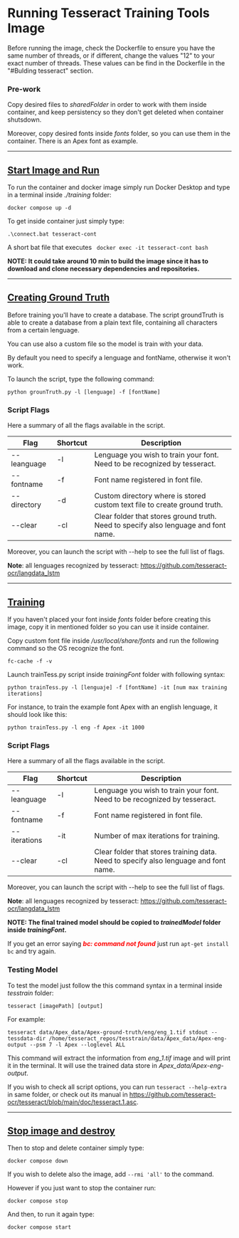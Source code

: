 # <b>Running Tesseract Training Tools Image</b>
Before running the image, check the Dockerfile to ensure you have the same number of threads, or if different, change the values "12" to your
exact number of threads. These values can be find in the Dockerfile in the "#Bulding tesseract" section.

### Pre-work 
Copy desired files to _sharedFolder_ in order to work with them inside container, and keep persistency so they don't get deleted when container shutsdown.

Moreover, copy desired fonts inside _fonts_ folder, so you can use them in the container. There is an Apex font as example.

***

## <u>Start Image and Run</u>
To run the container and docker image simply run Docker Desktop and type in a terminal inside _./training_ folder:

```
docker compose up -d
```

To get inside container just simply type:

```
.\connect.bat tesseract-cont
```

A short bat file that executes ``` docker exec -it tesseract-cont bash```


**NOTE: It could take around 10 min to build the image since it has to download and clone necessary dependencies and repositories.**

<!--- 
It clones everything at the same time so you can check if has finished using ```git status```  inside each repo folder in tesseract_repos.

- <b>tesseract</b> should show next message:

  <font color="red">HEAD detached at</font> 5.2.0 

- <b>tesstrain</b> should show next message:

  <font color="red">HEAD detached at</font> 43ff100 

- <b>langdata_lstm</b> should show next message:

  On branch main. Your branch is up to date with 'origin/main'.

  nothing to commit, working tree clean

- <b>tessdata_best</b> should show next message:

  On branch main. Your branch is up to date with 'origin/main'.

  nothing to commit, working tree clean

Otherwise, wait until those messages show up.
--->
***

## <u>Creating Ground Truth</u>
Before training you'll have to create a database. The script groundTruth is able to create a database from a plain text file, containing all characters from a certain lenguage. 

You can use also a custom file so the model is train with your data.

By default you need to specify a lenguage and fontName, otherwise it won't work.

To launch the script, type the following command:

```
python grounTruth.py -l [lenguage] -f [fontName]
```

### Script Flags
Here a summary of all the flags available in the script.

| Flag |  Shortcut  | Description |
|-----------|-----------|-----------|
| --leanguage   | -l   | Lenguage you wish to train your font. Need to be recognized by tesseract.   |
| --fontname   | -f   | Font name registered in font file.|
| --directory   | -d   | Custom directory where is stored custom text file to create ground truth.|
| --clear   | -cl   | Clear folder that stores ground truth. Need to specify also lenguage and font name.|

Moreover, you can launch the script with --help to see the full list of flags.

**Note**: all lenguages recognized by tesseract: https://github.com/tesseract-ocr/langdata_lstm

***
## <u>Training</u>

If you haven't placed your font inside _fonts_ folder before creating this image, copy it in mentioned folder so you can use it inside container.

Copy custom font file inside _/usr/local/share/fonts_ and run the following command so the OS recognize the font.
```
fc-cache -f -v
```

Launch trainTess.py script  inside _trainingFont_ folder with following syntax:

``` 
python trainTess.py -l [lenguaje] -f [fontName] -it [num max training iterations]
```

For instance, to train the example font Apex with an english lenguage, it should look like this:

``` 
python trainTess.py -l eng -f Apex -it 1000
```

### Script Flags
Here a summary of all the flags available in the script.

| Flag |  Shortcut  | Description |
|-----------|-----------|-----------|
| --leanguage   | -l   | Lenguage you wish to train your font. Need to be recognized by tesseract.   |
| --fontname   | -f   | Font name registered in font file.|
| --iterations   | -it   | Number of max iterations for training.|
| --clear   | -cl   | Clear folder that stores training data. Need to specify also lenguage and font name.|

Moreover, you can launch the script with --help to see the full list of flags.

**Note**: all lenguages recognized by tesseract: https://github.com/tesseract-ocr/langdata_lstm

**NOTE: The final trained model should be copied to _trainedModel_ folder inside _trainingFont_.**

<!---Copy desired lenguage traineddata to tesseract/tessdata/

Create ground-truth for desired custom font using python script.

Go to tesstrain and run with custom font and number of iterations (i.e we use Apex name font):

```
TESSDATA_PREFIX=../tesseract/tessdata make training MODEL_NAME=Apex START_MODEL=eng TESSDATA=../tesseract/tessdata MAX_ITERATIONS=100
```-->

If you get an error saying ***<span style="color:red;">bc: command not found</span>*** just run ```apt-get install bc``` and try again. 

### Testing Model

To test the model just follow the this command syntax in a terminal inside _tesstrain_ folder: 

```
tesseract [imagePath] [output]
```

For example:

```
tesseract data/Apex_data/Apex-ground-truth/eng/eng_1.tif stdout --tessdata-dir /home/tesseract_repos/tesstrain/data/Apex_data/Apex-eng-output --psm 7 -l Apex --loglevel ALL
```

This command will extract the information from _eng_1.tif_ image and will print it in the terminal. It will use the trained data store in _Apex_data/Apex-eng-output_. 

If you wish to check all script options, you can run ```tesseract --help-extra``` in same folder, or check out its manual in https://github.com/tesseract-ocr/tesseract/blob/main/doc/tesseract.1.asc.

***

## <u>Stop image and destroy</u>
Then to stop and delete container simply type:

```
docker compose down
```

If you wish to delete also the image, add ```--rmi 'all'``` to the command.

However if you just want to stop the container run:

```
docker compose stop
```

And then, to run it again type:

```
docker compose start
```

